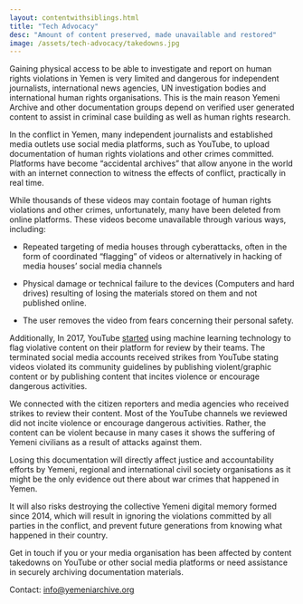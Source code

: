 ```yaml
---
layout: contentwithsiblings.html
title: "Tech Advocacy"
desc: "Amount of content preserved, made unavailable and restored"
image: /assets/tech-advocacy/takedowns.jpg
---
```


Gaining physical access to be able to investigate and report on human rights violations in Yemen is very limited and dangerous for independent journalists, international news agencies, UN investigation bodies and international human rights organisations. This is the main reason Yemeni Archive and other documentation groups depend on verified user generated content to assist in criminal case building as well as human rights research.

In the conflict in Yemen, many independent journalists and established media outlets use social media platforms, such as YouTube, to upload documentation of human rights violations and other crimes committed. Platforms have become “accidental archives” that allow anyone in the world with an internet connection to witness the effects of conflict, practically in real time.

While thousands of these videos may contain footage of human rights violations and other crimes, unfortunately, many have been deleted from online platforms. These videos become unavailable through various ways, including:

+ Repeated targeting of media houses through cyberattacks, often in the form of coordinated “flagging” of videos or alternatively in hacking of media houses’ social media channels

+ Physical damage or technical failure to the devices (Computers and hard drives) resulting of losing the materials stored on them and not published online.

+ The user removes the video from fears concerning their personal safety.

Additionally, In 2017, YouTube [started](https://youtube.googleblog.com/2018/12/faster-removals-and-tackling-comments.html) using machine learning technology to flag violative content on their platform for review by their teams. The terminated social media accounts received strikes from YouTube stating videos violated its community guidelines by publishing violent/graphic content or by publishing content that incites violence or encourage dangerous activities.

We connected with the citizen reporters and media agencies who received strikes to review their content. Most of the YouTube channels we reviewed did not incite violence or encourage dangerous activities. Rather, the content can be violent because in many cases it shows the suffering of Yemeni civilians as a result of attacks against them.

Losing this documentation will directly affect justice and accountability efforts by Yemeni, regional and international civil society organisations as it might be the only evidence out there about war crimes that happened in Yemen.

It will also risks destroying the collective Yemeni digital memory formed since 2014, which will result in ignoring the violations committed by all parties in the conflict, and prevent future generations from knowing what happened in their country.

Get in touch if you or your media organisation has been affected by content takedowns on YouTube or other social media platforms or need assistance in securely archiving documentation materials.

Contact: info@yemeniarchive.org
